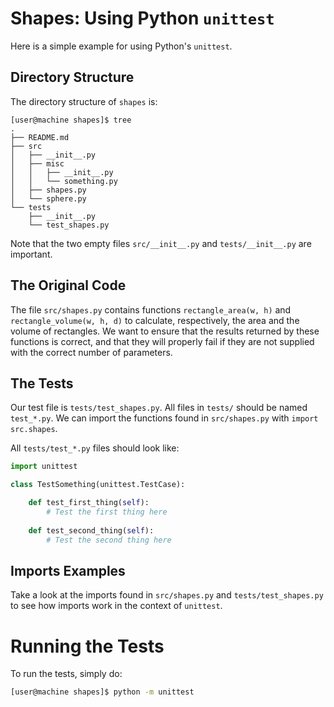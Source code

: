 # Shapes: Using Python `unittest`

Here is a simple example for using Python's `unittest`.


## Directory Structure

The directory structure of `shapes` is:

```text
[user@machine shapes]$ tree
.
├── README.md
├── src
│   ├── __init__.py
│   ├── misc
│   │   ├── __init__.py
│   │   └── something.py
│   ├── shapes.py
│   └── sphere.py
└── tests
    ├── __init__.py
    └── test_shapes.py
```

Note that the two empty files `src/__init__.py` and `tests/__init__.py` are important.


## The Original Code

The file `src/shapes.py` contains functions `rectangle_area(w, h)` and `rectangle_volume(w, h, d)` to calculate, respectively, the area and the volume of rectangles. We want to ensure that the results returned by these functions is correct, and that they will properly fail if they are not supplied with the correct number of parameters.


## The Tests

Our test file is `tests/test_shapes.py`. All files in `tests/` should be named `test_*.py`. We can import the functions found in `src/shapes.py` with `import src.shapes`.

All `tests/test_*.py` files should look like:

```python
import unittest

class TestSomething(unittest.TestCase):

    def test_first_thing(self):
        # Test the first thing here
        
    def test_second_thing(self):
        # Test the second thing here
```


## Imports Examples

Take a look at the imports found in `src/shapes.py` and `tests/test_shapes.py` to see how imports work in the context of `unittest`.


# Running the Tests

To run the tests, simply do:

```bash
[user@machine shapes]$ python -m unittest
```
